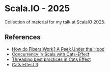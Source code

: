 # Scala.IO - 2025
Collection of material for my talk at ScalaIO 2025.

## References

 * [How do Fibers Work? A Peek Under the Hood](https://www.youtube.com/watch?v=x5_MmZVLiSM)
 * [Concurrency In Scala with Cats-Effect](https://github.com/slouc/concurrency-in-scala-with-ce?tab=readme-ov-file)
 * [Threading best practices in Cats Effect](https://timwspence.github.io/blog/posts/2021-01-12-threading-best-practices-cats-effect.html)
 * [Cats Effect 3](https://www.youtube.com/watch?v=JrpFFRdf7Q8)

